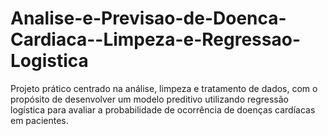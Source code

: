 # Analise-e-Previsao-de-Doenca-Cardiaca--Limpeza-e-Regressao-Logistica
Projeto prático centrado na análise, limpeza e tratamento de dados, com o propósito de desenvolver um modelo preditivo utilizando regressão logística para avaliar a probabilidade de ocorrência de doenças cardíacas em pacientes.
